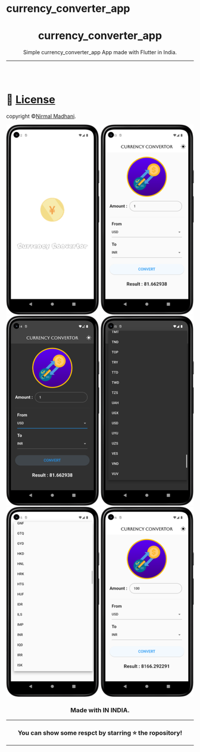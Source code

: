 # currency_converter_app

<div align="center">


# **currency_converter_app**
Simple currency_converter_app App made with Flutter in India.


---

</div>

<br></br>

# 🪪 [License]()
copyright ©[Nirmal Madhani](https://github.com/nirmalmadhani2002).<br>

<div  align="center">

<img src="assets/images/im1.png" width="250px">
<img src="assets/images/im2.png" width="250px">
<img src="assets/images/im3.png" width="250px">
<img src="assets/images/im4.png" width="250px">
<img src="assets/images/im5.png" width="250px">
<img src="assets/images/im6.png" width="250px">

### Made with  IN INDIA.

----
### You can show some respct by starring ⭐ the ropository!
----

</div>
